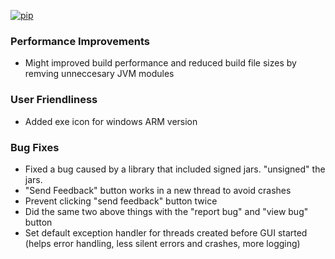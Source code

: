 [![pip](https://img.shields.io/badge/compatible%20pip%20version-0.14.0-00bbe2?logo=pypi&logoColor=f5c39e)](https://pypi.org/project/deephys/0.14.0)




### Performance Improvements
- Might improved build performance and reduced build file sizes by remving unneccesary JVM modules 


### User Friendliness
- Added exe icon for windows ARM version






### Bug Fixes
- Fixed a bug caused by a library that included signed jars. "unsigned" the jars.
- "Send Feedback" button works in a new thread to avoid crashes
- Prevent clicking "send feedback" button twice
- Did the same two above things with the "report bug" and "view bug" button
- Set default exception handler for threads created before GUI started (helps error handling, less silent errors and crashes, more logging)







